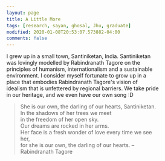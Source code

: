 ```yaml
---
layout: page
title: A Little More
tags: [research, sayan, ghosal, Jhu, graduate]
modified: 2020-01-08T20:53:07.573882-04:00
comments: false
---
```


<script async src="https://www.googletagmanager.com/gtag/js?id=G-PYG3KL47EY"></script>
<script>
  window.dataLayer = window.dataLayer || [];
  function gtag(){dataLayer.push(arguments);}
  gtag('js', new Date());

  gtag('config', 'G-PYG3KL47EY');
</script>

 I grew up in a small town, Santiniketan, India. Santiniketan was lovingly modelled by Rabindranath Tagore on the principles of humanism, internationalism and a sustainable environment. I consider myself fortunate to grow up in a place that embodies Rabindranath Tagore's vision of idealism that is unfettered by regional barriers. We take pride in our heritage, and we even have our own song :D

<html>
<head>
<style>
blockquote {
  margin-left: 20px;
  border-left: 3px solid #eee;
}
</style>
</head>
<body>
<blockquote>
She is our own, the darling of our hearts, Santiniketan.<br>
In the shadows of her trees we meet<br>
in the freedom of her open sky.<br>
Our dreams are rocked in her arms.<br>
Her face is a fresh wonder of love every time we see her,<br>
for she is our own, the darling of our hearts. –  Rabindranath Tagore
</blockquote>
</body>
</html>

<br>

<html>
    <head>
        <meta name="viewport" content="width=device-width, initial-scale=1">
        <style>
            *{box-sizing: border-box}
            .mySlides {display: none}
            img {vertical-align: middle;}

            /* Slideshow container */
            .slideshow-container {
            max-width: 1000px;
            position: center;
            margin: auto;
            }

            /* Caption text */
            .text {
            color: #111;
            font-size: 15px;
            padding: 8px 12px;
            position: bottom;
            bottom: 8px;
            width: 100%;
            text-align: center;
            }

            /* Number text (1/3 etc) */
            .numbertext {
            color: #f2f2f2;
            font-size: 12px;
            padding: 8px 12px;
            position: absolute;
            top: 0;
            }

            /* The dots/bullets/indicators */
            .dot {
            height: 0px;
            width: 0px;
            margin: 0 0px;
            background-color: #bbb;
            border-radius: 0%;
            display: inline-block;
            transition: background-color 0.6s ease;
            }

            .active {
            background-color: #717171;
            }

            /* Fading animation */
            .fade {
            -webkit-animation-name: fade;
            -webkit-animation-duration: 1s;
            animation-name: fade;
            animation-duration: 1s;
            }

            @-webkit-keyframes fade {
            from {opacity: .4} 
            to {opacity: 1}
            }

            @keyframes fade {
            from {opacity: .4} 
            to {opacity: 1}
            }

            /* On smaller screens, decrease text size */
            @media only screen and (max-width: 300px) {
            .text {font-size: 11px}
            }
        </style>
    </head>
</html>

<html>
<body>

<table>
    <col width="60%">
    <col width="30%">
    <tr>
        <td valign="center"><p style="font-family:'Arial'">I am a sports enthusiast. In the evening you will probably<br> find me outside in the gym, or on the field. I am<br> also a frequent member and Vice President of the<br> <a href="http://www.hopkinstkd.com/home/">Hopkins Taekwondo Club</a>. 
        <td> 

        	    <div class="slideshow-container" id="slideshow1">

            	        <div class="mySlides one">
                	    <img src="/images/snd.jpg" style="width:100%">
	        	    <div class="text"><em>San Diego, 2019</em></div>
            	        </div>

            	        <div class="mySlides one">
                            <img src="/images/sky.jpg" style="width:100%">
                            <div class="text"><em>Canada, 2016</em></div>
            	        </div>
        	        <div class="mySlides one">
            	            <img src="/images/ice2.jpg" style="width:100%">
            	            <div class="text"><em>Iceland, 2020</em></div>
        	        </div>

        	        <div style="text-align:center">
            		    <span class="dot"></span> 
            		    <span class="dot"></span> 
            		    <span class="dot"></span> 
        	        </div>
        	    </div>
        </td>

<html>
<body>

<table>
    <col width="60%">
    <col width="30%">
    <tr>
        <td valign="center"><p style="font-family:'Arial'"> I love to travel whenever I find some time.
	<td>

                    <div class="slideshow-container" id="slideshow2">

                        <div class="mySlides two">
                            <img src="/images/yosemite_v2.jpg" style="width:100%">
                            <div class="text"><em>Yosemite, 2019</em></div>
                        </div>

                        <div class="mySlides two">
                            <img src="/images/ice.jpg" style="width:100%">
                            <div class="text"><em>Iceland, 2019</em></div>
                        </div>
                        <div class="mySlides two">
                            <img src="/images/death_valley_v2.jpg" style="width:100%">
                            <div class="text"><em>Death Valley, 2019</em></div>
                        </div>

                        <div style="text-align:center">
                            <span class="dot"></span> 
                            <span class="dot"></span> 
                            <span class="dot"></span> 
                        </div>
                    </div>
        </td>

<html>
    <body>
        <script>
            'use strict';
           
            function Make_a_slideshow(id){
                var slideIndex = 0,
                    container = document.getElementById(id);

                function showSlides(){
                    var slides = container.querySelectorAll('.mySlides');
                    for (var i = 0; i < slides.length; i++){
                        slides[i].style.display = "none";
                    }
                    slideIndex++;
                    if (slideIndex > slides.length){
                        slideIndex = 1;
                    }
                    slides[slideIndex - 1].style.display = "block";
                    setTimeout(showSlides, 2000); // Change image every 2 seconds
                }
                showSlides();
            }
           
            //start slideshow 1
            Make_a_slideshow('slideshow1');
           
            //delay 1 second before starting slideshow 2
            setTimeout(function(){
                Make_a_slideshow('slideshow2');
            }, 0);
        </script>
    </body>
</html>
